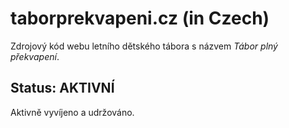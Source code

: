 # taborprekvapeni.cz (in Czech)

Zdrojový kód webu letního dětského tábora s názvem _Tábor plný překvapení_.

## Status: AKTIVNÍ

Aktivně vyvíjeno a udržováno.
